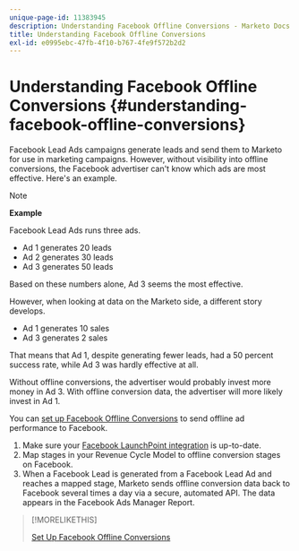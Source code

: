 ```yaml
---
unique-page-id: 11383945
description: Understanding Facebook Offline Conversions - Marketo Docs - Product Documentation
title: Understanding Facebook Offline Conversions
exl-id: e0995ebc-47fb-4f10-b767-4fe9f572b2d2
---
```

# Understanding Facebook Offline Conversions {#understanding-facebook-offline-conversions}

Facebook Lead Ads campaigns generate leads and send them to Marketo for use in marketing campaigns. However, without visibility into offline conversions, the Facebook advertiser can't know which ads are most effective. Here's an example.

>[!NOTE]
>
>**Example**
>
>Facebook Lead Ads runs three ads.
>
>* Ad 1 generates 20 leads
>* Ad 2 generates 30 leads
>* Ad 3 generates 50 leads
>
>Based on these numbers alone, Ad 3 seems the most effective.
>
>However, when looking at data on the Marketo side, a different story develops.
>
>* Ad 1 generates 10 sales
>* Ad 3 generates 2 sales
>
>That means that Ad 1, despite generating fewer leads, had a 50 percent success rate, while Ad 3 was hardly effective at all.
>
>Without offline conversions, the advertiser would probably invest more money in Ad 3. With offline conversion data, the advertiser will more likely invest in Ad 1.

You can [set up Facebook Offline Conversions](/help/marketo/product-docs/demand-generation/facebook/set-up-facebook-offline-conversions.md) to send offline ad performance to Facebook.

1. Make sure your [Facebook LaunchPoint integration](/help/marketo/product-docs/demand-generation/ad-network-integrations/add-facebook-custom-audiences-as-a-launchpoint-service.md) is up-to-date.
1. Map stages in your Revenue Cycle Model to offline conversion stages on Facebook.
1. When a Facebook Lead is generated from a Facebook Lead Ad and reaches a mapped stage, Marketo sends offline conversion data back to Facebook several times a day via a secure, automated API. The data appears in the Facebook Ads Manager Report.

>[!MORELIKETHIS]
>
>[Set Up Facebook Offline Conversions](/help/marketo/product-docs/demand-generation/facebook/set-up-facebook-offline-conversions.md)
